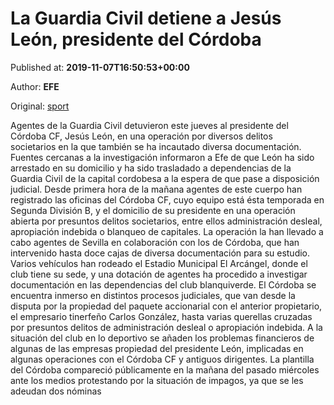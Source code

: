 
# La Guardia Civil detiene a Jesús León, presidente del Córdoba

Published at: **2019-11-07T16:50:53+00:00**

Author: **EFE**

Original: [sport](https://www.sport.es/es/noticias/segunda-division-b/guardia-civil-detiene-jesus-leon-presidente-del-cordoba-7718491)

Agentes de la Guardia Civil detuvieron este jueves al presidente del Córdoba CF, Jesús León, en una operación por diversos delitos societarios en la que también se ha incautado diversa documentación.
Fuentes cercanas a la investigación informaron a Efe de que León ha sido arrestado en su domicilio y ha sido trasladado a dependencias de la Guardia Civil de la capital cordobesa a la espera de que pase a disposición judicial.
Desde primera hora de la mañana agentes de este cuerpo han registrado las oficinas del Córdoba CF, cuyo equipo está ésta temporada en Segunda División B, y el domicilio de su presidente en una operación abierta por presuntos delitos societarios, entre ellos administración desleal, apropiación indebida o blanqueo de capitales.
La operación la han llevado a cabo agentes de Sevilla en colaboración con los de Córdoba, que han intervenido hasta doce cajas de diversa documentación para su estudio. Varios vehículos han rodeado el Estadio Municipal El Arcángel, donde el club tiene su sede, y una dotación de agentes ha procedido a investigar documentación en las dependencias del club blanquiverde.
El Córdoba se encuentra inmerso en distintos procesos judiciales, que van desde la disputa por la propiedad del paquete accionarial con el anterior propietario, el empresario tinerfeño Carlos González, hasta varias querellas cruzadas por presuntos delitos de administración desleal o apropiación indebida.
A la situación del club en lo deportivo se añaden los problemas financieros de algunas de las empresas propiedad del presidente León, implicadas en algunas operaciones con el Córdoba CF y antiguos dirigentes.
La plantilla del Córdoba compareció públicamente en la mañana del pasado miércoles ante los medios protestando por la situación de impagos, ya que se les adeudan dos nóminas
